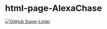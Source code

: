# html-page-AlexaChase
[![GitHub Super-Linter](https://github.com/chrisatk/HTMLPage/html-page-AlexaChase/workflows/Lint%20Code%20Base/badge.svg)](https://github.com/marketplace/actions/super-linter)
